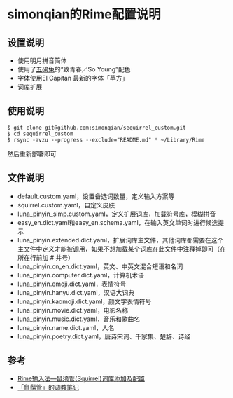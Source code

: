 # simonqian的Rime配置说明

## 设置说明
* 使用明月拼音简体
* 使用了[五磅兔](mailto:zcunlin@foxmail.com)的“致青春／So Young”配色
* 字体使用El Capitan 最新的字体「苹方」
* 词库扩展

## 使用说明
```
$ git clone git@github.com:simonqian/sequirrel_custom.git
$ cd sequirrel_custom
$ rsync -avzu --progress --exclude="README.md" * ~/Library/Rime
```
然后重新部署即可

## 文件说明
* default.custom.yaml，设置备选词数量，定义输入方案等
* squirrel.custom.yaml，自定义皮肤
* luna_pinyin_simp.custom.yaml，定义扩展词库，加载符号库，模糊拼音
* easy_en.dict.yaml和easy_en.schema.yaml，在输入英文单词时进行候选提示
* luna_pinyin.extended.dict.yaml，扩展词库主文件，其他词库都需要在这个主文件中定义才能被调用，如果不想加载某个词库在此文件中注释掉即可（在所在行前加 # 井号）
* luna_pinyin.cn_en.dict.yaml，英文、中英文混合短语和名词
* luna_pinyin.computer.dict.yaml，计算机术语
* luna_pinyin.emoji.dict.yaml，表情符号
* luna_pinyin.hanyu.dict.yaml，汉语大词典
* luna_pinyin.kaomoji.dict.yaml，颜文字表情符号
* luna_pinyin.movie.dict.yaml，电影名称
* luna_pinyin.music.dict.yaml，音乐和歌曲名
* luna_pinyin.name.dict.yaml，人名
* luna_pinyin.poetry.dict.yaml，唐诗宋词、千家集、楚辞、诗经

## 参考
* [Rime输入法—鼠须管(Squirrel)词库添加及配置](http://www.jianshu.com/p/cffc0ea094a7)
* [「鼠鬚管」的调教笔记](http://www.jianshu.com/p/ef2d9442fb0c/comments/486329)
